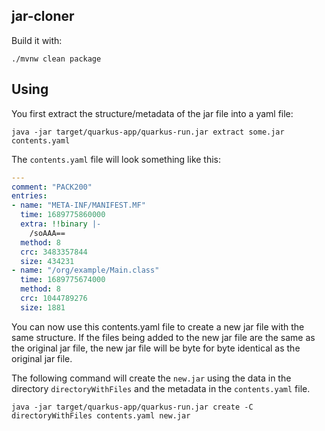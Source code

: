 ## jar-cloner 


Build it with:

```shell
./mvnw clean package
```

## Using

You first extract the structure/metadata of the jar file into a yaml file:

```shell
java -jar target/quarkus-app/quarkus-run.jar extract some.jar contents.yaml
```

The `contents.yaml` file will look something like this:

```yaml
---
comment: "PACK200"
entries:
- name: "META-INF/MANIFEST.MF"
  time: 1689775860000
  extra: !!binary |-
    /soAAA==
  method: 8
  crc: 3483357844
  size: 434231
- name: "/org/example/Main.class"
  time: 1689775674000
  method: 8
  crc: 1044789276
  size: 1881
``` 

You can now use this contents.yaml file to create a new jar file with the same structure.  If the files
being added to the new jar file are the same as the original jar file, the new jar file will be byte for byte identical
as the original jar file.

The following command will create the `new.jar` using the data in the directory `directoryWithFiles` and the metadata in the `contents.yaml` file.
```shell
java -jar target/quarkus-app/quarkus-run.jar create -C directoryWithFiles contents.yaml new.jar 
```
